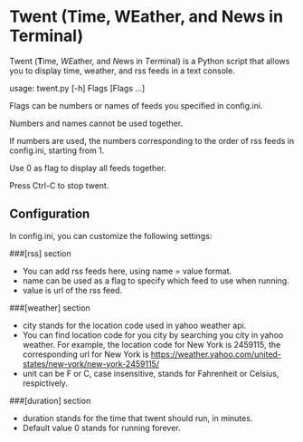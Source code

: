 # Twent (Time, WEather, and News in Terminal)
Twent (**T**ime, *WE*ather, and *N*ews in *T*erminal) is a Python script that allows you to display time, weather, and rss feeds in a text console.

usage: twent.py [-h] Flags [Flags ...]

Flags can be numbers or names of feeds you specified in config.ini. 

Numbers and names cannot be used together. 

If numbers are used, the numbers corresponding to the order of rss feeds in config.ini, starting from 1.

Use 0 as flag to display all feeds together.

Press Ctrl-C to stop twent.

## Configuration
In config.ini, you can customize the following settings:

###[rss] section

+ You can add rss feeds here, using name = value format. 
+ name can be used as a flag to specify which feed to use when running.
+ value is url of the rss feed.

###[weather] section

+ city stands for the location code used in yahoo weather api.
+ You can find location code for you city by searching you city in yahoo weather. For example, the location code for New York is 2459115, the corresponding url for New York is https://weather.yahoo.com/united-states/new-york/new-york-2459115/ 
+ unit can be F or C, case insensitive, stands for Fahrenheit or Celsius, respictively.

###[duration] section

+ duration stands for the time that twent should run, in minutes.
+ Default value 0 stands for running forever.
